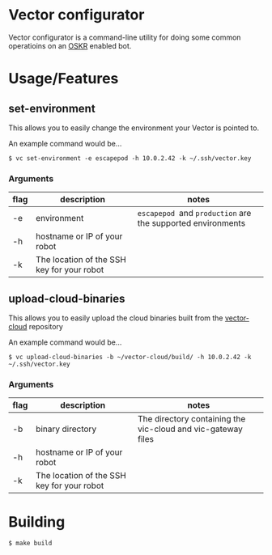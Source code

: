 # Vector configurator

  

Vector configurator is a command-line utility for doing some common operatioins on an [OSKR](https://oskr.ddl.io/) enabled bot.

  

# Usage/Features

  
  ## set-environment
This allows you to easily change the environment your Vector is pointed to.  

An example command would be...
```
$ vc set-environment -e escapepod -h 10.0.2.42 -k ~/.ssh/vector.key
```

### Arguments
| flag | description| notes |
|--|--|--|
| -e | environment | `escapepod `and `production` are the supported environments|
| -h | hostname or IP of your robot | |
| -k | The location of the SSH key for your robot | |

## upload-cloud-binaries
This allows you to easily upload the cloud binaries built from the [vector-cloud](https://github.com/digital-dream-labs/vector-cloud) repository

An example command would be...
```
$ vc upload-cloud-binaries -b ~/vector-cloud/build/ -h 10.0.2.42 -k ~/.ssh/vector.key
```

### Arguments
| flag | description| notes |
|--|--|--|
| -b | binary directory | The directory containing the vic-cloud and vic-gateway files |
| -h | hostname or IP of your robot | |
| -k | The location of the SSH key for your robot | |

# Building

```
$ make build
```
